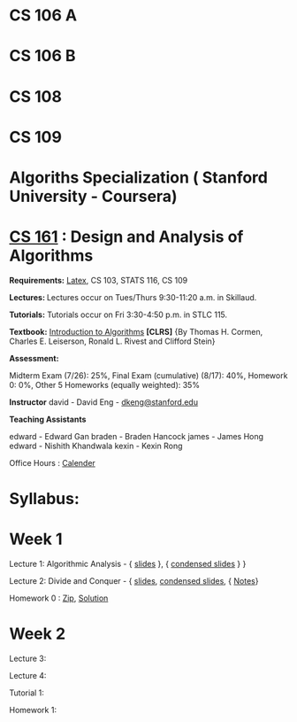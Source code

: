 # CS 106 A
# CS 106 B
# CS 108
# CS 109
# Algoriths Specialization ( Stanford University - Coursera)
# [CS 161](https://cs161-sum18.github.io/index.html) : Design and Analysis of Algorithms

<b>Requirements:</b> [Latex](https://cs161-sum18.github.io/resources.html), CS 103, STATS 116, CS 109

<b>Lectures: </b> Lectures occur on Tues/Thurs 9:30-11:20 a.m. in Skillaud.

<b>Tutorials:</b> Tutorials occur on Fri 3:30-4:50 p.m. in STLC 115.

<b>Textbook:</b> [Introduction to Algorithms](https://mitpress.mit.edu/books/introduction-algorithms-third-edition) <b>[CLRS]</b> {By Thomas H. Cormen, Charles E. Leiserson, Ronald L. Rivest and Clifford Stein}


<b>Assessment:</b> 

Midterm Exam (7/26): 25%, Final Exam (cumulative) (8/17): 40%, Homework 0: 0%, Other 5 Homeworks (equally weighted): 35%

<b>Instructor</b>
david - David Eng - dkeng@stanford.edu

<b>Teaching Assistants</b>

edward - Edward Gan
braden - Braden Hancock
james - James Hong
edward - Nishith Khandwala
kexin - Kexin Rong

Office Hours : [Calender](https://cs161-sum18.github.io/index.html)

# <b>Syllabus:</b>
# Week 1

Lecture 1: Algorithmic Analysis  - { [slides](https://docs.google.com/presentation/d/1PtQuSwbq038gD8EEeny6LuolbpWID5S3hVxunGUjqAc/edit#slide=id.g1de0f4e546_0_0) }, { [condensed slides](https://docs.google.com/presentation/d/12dJatG5lS9HGr9z14sW1HemDnVADfOqJ8RcHPmAcxVw/edit#slide=id.g1de0f4e546_0_0) } }

Lecture 2: Divide and Conquer - { [slides](https://docs.google.com/presentation/d/1kg12TlFV4i9Zsx2u0D22NXaFFC6BC80N_5VHpSslxGk/edit#slide=id.g3a383f5c23_1_0), [condensed slides](https://docs.google.com/presentation/d/1MGsR4xspDPbLNApxRGQViA73IVkrP5lTjXMlfPgp0H0/edit#slide=id.g3a383f5c23_1_0), { [Notes](https://cs161-sum18.github.io/lecture-notes/01-02.pdf)}

Homework 0 : [Zip](https://cs161-sum18.github.io/homework/hw0.zip), [Solution](#)

# Week 2

Lecture 3:

Lecture 4:

Tutorial 1:

Homework 1:
